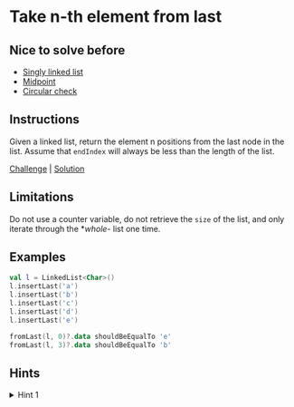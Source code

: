 # Take n-th element from last

## Nice to solve before

- [Singly linked list](../base/README.md)
- [Midpoint](../midpoint/README.md)
- [Circular check](../circularcheck/README.md)

## Instructions

Given a linked list, return the element n positions from the last node in the list. Assume that `endIndex` will always
be less than the length of the list.

[Challenge](Challenge.kt) | [Solution](Solution.kt)

## Limitations

Do not use a counter variable, do not retrieve the `size` of the list, and only iterate through the **whole*- list one
time.

## Examples

```kotlin
val l = LinkedList<Char>()
l.insertLast('a')
l.insertLast('b')
l.insertLast('c')
l.insertLast('d')
l.insertLast('e')

fromLast(l, 0)?.data shouldBeEqualTo 'e'
fromLast(l, 3)?.data shouldBeEqualTo 'b'
```

## Hints

<details>
<summary>Hint 1</summary>
desc
</details>
